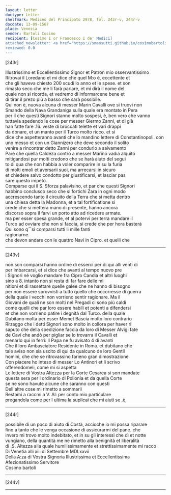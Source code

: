 ```yaml
---
layout: letter
doctype: Letter
shelfmark: Mediceo del Principato 2978, fol. 243r-v, 244r-v
docdate: 13-09-1567
place: Venezia
sender: Bartoli Cosimo
recipient: [Cosimo I or Francesco I de' Medici]
attached_newsletter: <a href="https://smansutti.github.io/cosimobartoli/texts/3080_034/">3080_034</a>
reviewed: 0.0
---
```


[243r]  
  
  
Illustrissimo et Eccellentissimo Signor et Patron mio osservantissimo  
Ritrovai il Loredano et mi dice che quel M:o è, eccettente et  
che gli haveva chiesto 200 scudi lo anno et le spese. et son  
rimasto seco che me li farà parlare, et mi dirà il nome del  
quale non si ricorda, et vedremo di informarcene bene et  
di tirar il prezo più a basso che sarà possibile.  
Qui non è, nuova alcuna di messer Marin Cavalli ove si truovi non  
Smando della Nava Grandaniga sulla quale era montato in Pera  
per il che questi Signori stanno molto sospesi, è, ben vero che vanno  
tuttavia spedendo le cose per messer Giermo Zanni, et di già  
han fatte fare .16. veste di broccati telette et vari drappi  
da donare, et un manto per il Turco molto ricco. et si  
dice che aspetteranno avanti che lo mandino lettere di Constantinopoli. con  
uno messo et con un Giannizero che deve secondo il solito  
venire a rincontrar detto Zanni per condurlo a salvamento  
Pare che quella Caldeza contro a messer Marino vadia alquito  
mitigandosi pur molti credono che se harà aiuto del segui  
to di qua che non habbia a voler comparire in su la furia  
di molti emoli et aversarii suoi, ma arrecarsi in sicuro  
et chiedere salvo condotto per giustificarsi, et lasciar pas  
sare questo impeto.  
Comparse qui il S. Sforza palavisino, et par che questi Signori  
habbino conclusco seco che si fortichi Zara in ogni modo  
accrescendo tanto il circuito della Terra che si metta dentro  
una chiesa detta la Madonna, et a tal fortificatione si  
crede che si metterà mano di presente, hanno ancora  
discorso sopra il farvi un porto atto ad ricedere armate.  
ma per esser spesa grande, et al potervi per terra mandare il  
Turco ad ovviare che non si faccia, si crede che per hora basterà  
Qui sono q⁀si comparsi tutti li mille fanti  
ragionarne.  
che devon andare con le quattro Navi in Cipro. et quelli che  
  
---  

[243v]  
  
  
non son comparsi hanno ordine di esserci per di qui alli venti di  
per imbarcarsi, et si dice che avanti al tempo nuovo pre  
i Signori né voglio mandare fra Cipro Candia et altri luoghi  
sino a 8. intanto non si resta di far fare delle mi  
nitioni et di rassettare quelle galee che ne hanno di bisogno  
per non essere sprovvisti a tutto quello che occorresse di guerra  
della quale i vecchi non vorrieno sentir ragionare. Ma il  
Giovani de quali ne son molti nel Pregadi ci sono più caldi  
come quelli che par loro essere habili et potenti a difendersi  
et che non vorrieno patire i degnità dal Turco. della quale  
Dubitano molta per esser Memet Bascia molto loro contrario  
Ritraggo che i detti Signori sono molto in collora per haver ri  
saputo che della spedizione faccia da loro di Messer Alvigi fate  
de Cavi che andò per pigliar se lo trovarra il Cavalli et  
menarlo qui in ferri: Il Papa ne fu avisato 4 dì avanti  
Che il loro Ambasciatore Residente in Roma. et dubitano che  
tale aviso non sia uscito di qui da qualcuno de loro Gentil  
homini, che che se ritrovassino farieno gran dimostrazione  
Con piacere ho inteso di messer Lo Antinori et li scrivo  
offerendomeli, come mi si aspetta  
Le lettere di Vostra Altezza per la Corte Cesarea si son mandate  
questa sera per l ordinario di Pollonia et da quella Corte  
se ne sono havute alcune che saranno con questi  
Dell'altre cose mi rimetto a sommarii  
Restami a raccmi a V. Al: per conto mio particulare  
pregandola come per l ultima la suplicai che mi aiuti se ,è,  
  
---  

[244r]  
  
  
possibile di un poco di aiuto di Costà, accioche io mi possa riparare  
fino a tanto che le venga occasione di assicurarmi del pane. che  
invero mi trovo molto indebitato, et in su gli interessi che dì et notte  
vungiano, della quantità me ne rimetto alla benignità et liberalità  
di .S. Altezza alla quale humilissimamente et strettissimamente mi racco  
Di Venetia alli xiii di Settembre MDLxxvii  
Della A:za di Vostra Signoria Illustrissima et Eccellentissima  
Afezionatissimo Servitore  
Cosimo bartoli  
  
---  

[244v]  
  
  
  
---  

